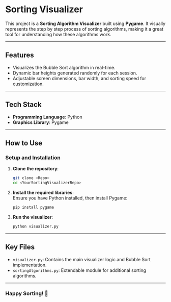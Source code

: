 
# **Sorting Visualizer**  

This project is a **Sorting Algorithm Visualizer** built using **Pygame**. It visually represents the step by step process of sorting algorithms, making it a great tool for understanding how these algorithms work.

---

## **Features**  
- Visualizes the Bubble Sort algorithm in real-time.  
- Dynamic bar heights generated randomly for each session.  
- Adjustable screen dimensions, bar width, and sorting speed for customization.  

---

## **Tech Stack**  
- **Programming Language**: Python  
- **Graphics Library**: Pygame  

---

## **How to Use**  

### **Setup and Installation**  
1. **Clone the repository**:  
   ```bash
   git clone <Repo>
   cd <YourSortingVisualizerRepo>
   ```  

2. **Install the required libraries**:  
   Ensure you have Python installed, then install Pygame:  
   ```bash
   pip install pygame
   ```  

3. **Run the visualizer**:  
   ```bash
   python visualizer.py
   ```  

---

## **Key Files**  
- `visualizer.py`: Contains the main visualizer logic and Bubble Sort implementation.  
- `sortingAlgorithms.py`: Extendable module for additional sorting algorithms.  

---

### **Happy Sorting!** 🚀  
